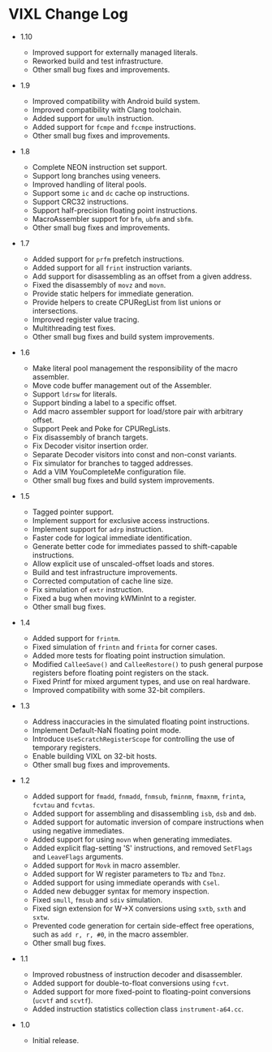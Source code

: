 VIXL Change Log
===============

* 1.10
    + Improved support for externally managed literals.
    + Reworked build and test infrastructure.
    + Other small bug fixes and improvements.

* 1.9
    + Improved compatibility with Android build system.
    + Improved compatibility with Clang toolchain.
    + Added support for `umulh` instruction.
    + Added support for `fcmpe` and `fccmpe` instructions.
    + Other small bug fixes and improvements.

* 1.8
    + Complete NEON instruction set support.
    + Support long branches using veneers.
    + Improved handling of literal pools.
    + Support some `ic` and `dc` cache op instructions.
    + Support CRC32 instructions.
    + Support half-precision floating point instructions.
    + MacroAssembler support for `bfm`, `ubfm` and `sbfm`.
    + Other small bug fixes and improvements.

* 1.7
    + Added support for `prfm` prefetch instructions.
    + Added support for all `frint` instruction variants.
    + Add support for disassembling as an offset from a given address.
    + Fixed the disassembly of `movz` and `movn`.
    + Provide static helpers for immediate generation.
    + Provide helpers to create CPURegList from list unions or intersections.
    + Improved register value tracing.
    + Multithreading test fixes.
    + Other small bug fixes and build system improvements.

* 1.6
    + Make literal pool management the responsibility of the macro assembler.
    + Move code buffer management out of the Assembler.
    + Support `ldrsw` for literals.
    + Support binding a label to a specific offset.
    + Add macro assembler support for load/store pair with arbitrary offset.
    + Support Peek and Poke for CPURegLists.
    + Fix disassembly of branch targets.
    + Fix Decoder visitor insertion order.
    + Separate Decoder visitors into const and non-const variants.
    + Fix simulator for branches to tagged addresses.
    + Add a VIM YouCompleteMe configuration file.
    + Other small bug fixes and build system improvements.

* 1.5
    + Tagged pointer support.
    + Implement support for exclusive access instructions.
    + Implement support for `adrp` instruction.
    + Faster code for logical immediate identification.
    + Generate better code for immediates passed to shift-capable instructions.
    + Allow explicit use of unscaled-offset loads and stores.
    + Build and test infrastructure improvements.
    + Corrected computation of cache line size.
    + Fix simulation of `extr` instruction.
    + Fixed a bug when moving kWMinInt to a register.
    + Other small bug fixes.

* 1.4
    + Added support for `frintm`.
    + Fixed simulation of `frintn` and `frinta` for corner cases.
    + Added more tests for floating point instruction simulation.
    + Modified `CalleeSave()` and `CalleeRestore()` to push general purpose
      registers before floating point registers on the stack.
    + Fixed Printf for mixed argument types, and use on real hardware.
    + Improved compatibility with some 32-bit compilers.

* 1.3
    + Address inaccuracies in the simulated floating point instructions.
    + Implement Default-NaN floating point mode.
    + Introduce `UseScratchRegisterScope` for controlling the use of temporary
      registers.
    + Enable building VIXL on 32-bit hosts.
    + Other small bug fixes and improvements.

* 1.2
    + Added support for `fmadd`, `fnmadd`, `fnmsub`, `fminnm`, `fmaxnm`,
      `frinta`, `fcvtau` and `fcvtas`.
    + Added support for assembling and disassembling `isb`, `dsb` and `dmb`.
    + Added support for automatic inversion of compare instructions when using
      negative immediates.
    + Added support for using `movn` when generating immediates.
    + Added explicit flag-setting 'S' instructions, and removed
      `SetFlags` and `LeaveFlags` arguments.
    + Added support for `Movk` in macro assembler.
    + Added support for W register parameters to `Tbz` and `Tbnz`.
    + Added support for using immediate operands with `Csel`.
    + Added new debugger syntax for memory inspection.
    + Fixed `smull`, `fmsub` and `sdiv` simulation.
    + Fixed sign extension for W->X conversions using `sxtb`, `sxth` and `sxtw`.
    + Prevented code generation for certain side-effect free operations,
      such as `add r, r, #0`, in the macro assembler.
    + Other small bug fixes.

* 1.1
    + Improved robustness of instruction decoder and disassembler.
    + Added support for double-to-float conversions using `fcvt`.
    + Added support for more fixed-point to floating-point conversions (`ucvtf`
      and `scvtf`).
    + Added instruction statistics collection class `instrument-a64.cc`.

* 1.0
    + Initial release.
